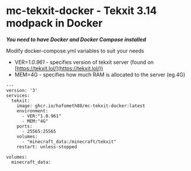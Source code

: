# mc-tekxit-docker - Tekxit 3.14 modpack in Docker

***You need to have Docker and Docker Compose installed***

Modify docker-compose.yml variables to suit your needs

* VER=*1.0.961* - specifies version of tekxit server (found on [https://tekxit.lol/](https://tekxit.lol/))
* MEM=4G - specifies how much RAM is allocated to the server (eg.4G) 

```
---
version: '3'
services:
  tekxit:
    image: ghcr.io/hafometh88/mc-tekxit-docker:latest
    environment:
      - VER:"1.0.961"
      - MEM:"4G"
    ports:
      - 25565:25565
    volumes:
      - "minecraft_data:/minecraft/tekxit"
    restart: unless-stopped

volumes:
  minecraft_data:
```
